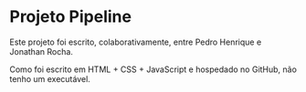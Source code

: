 # Projeto Pipeline

Este projeto foi escrito, colaborativamente, entre Pedro Henrique e Jonathan Rocha. 

Como foi escrito em HTML + CSS + JavaScript e hospedado no GitHub, não tenho um executável. 
